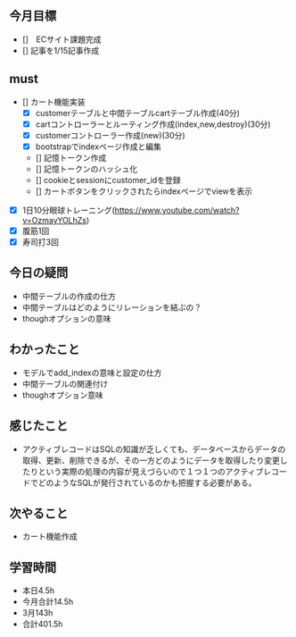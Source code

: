 
## 今月目標
- []　ECサイト課題完成
- [] 記事を1/15記事作成


## must
- [] カート機能実装
  - [x] customerテーブルと中間テーブルcartテーブル作成(40分)
  - [x] cartコントローラーとルーティング作成(index,new,destroy)(30分)
  - [x] customerコントローラー作成(new)(30分)
  - [x] bootstrapでindexページ作成と編集　
  - [] 記憶トークン作成
  - [] 記憶トークンのハッシュ化
  - [] cookieとsessionにcustomer_idを登録
  - [] カートボタンをクリックされたらindexページでviewを表示
- [x] 1日10分眼球トレーニング(https://www.youtube.com/watch?v=OzmayYOLhZs)
- [x] 腹筋1回
- [x] 寿司打3回

## 今日の疑問
- 中間テーブルの作成の仕方
- 中間テーブルはどのようにリレーションを結ぶの？
- thoughオプションの意味


## わかったこと
- モデルでadd_indexの意味と設定の仕方
- 中間テーブルの関連付け
- thoughオプション意味
  
## 感じたこと
- アクティブレコードはSQLの知識が乏しくても、データベースからデータの取得、更新、削除できるが、その一方どのようにデータを取得したり変更したりという実際の処理の内容が見えづらいので１つ１つのアクティブレコードでどのようなSQLが発行されているのかも把握する必要がある。
  
## 次やること
  - カート機能作成

## 学習時間
  - 本日4.5h
  - 今月合計14.5h
  - 3月143h
  - 合計401.5h

